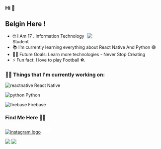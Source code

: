 
### Hi 👋

## Belgin Here !

<img align= "right" width= "240" src= "https://pa1.narvii.com/6580/8098c6e9207376889eeb0532d9f5a0723c4d73f5_hq.gif"/>

- 🤓 I Am 17 . Information Technology Student 
- 📚 I’m currently learning everything about React Native And Python 😅
- 💪🏼 Future Goals: Learn more technologies - Never Stop Creating 
- ⚡ Fun fact: I love to play Football ⚽️.

### 👨‍💻 Things that I'm currently working on:

   <img src="https://reactnative.dev/img/header_logo.svg" alt="reactnative" width="20" height="20"/> React Native

  <img src="https://devicons.github.io/devicon/devicon.git/icons/python/python-original.svg" alt="python" width="20" height="20"/> Python

  <img src="https://www.vectorlogo.zone/logos/firebase/firebase-icon.svg" alt="firebase" width="20" height="20"/> Firebase

### Find Me Here :raising_hand_man:

 [<img src="https://raw.githubusercontent.com/Delta456/Delta456/master/img/instagram.jpg" alt="instagram logo" width="24">](https://www.instagram.com/Belgin_Android/)
 [<img src="https://raw.githubusercontent.com/Delta456/Delta456/master/img/github.png" alt="github logo" width="26">](https://github.com/Belgin-Android)
 
 
<img src="https://github-readme-stats.vercel.app/api?username=Belgin-Android&count_private=true&show_icons=true" height="170px"> <img src="https://github-readme-stats.vercel.app/api/top-langs/?username=Belgin-Android&layout=compact" height="170px">

